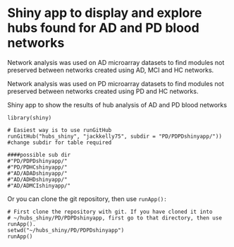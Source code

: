 # Shiny app to display and explore hubs found for AD and PD blood networks

Network analysis was used on AD microarray datasets to find modules not preserved between networks created using AD, MCI and HC networks.

Network analysis was used on PD microarray datasets to find modules not preserved between networks created using PD and HC networks.

Shiny app to show the results of hub analysis of AD and PD blood networks

```
library(shiny)

# Easiest way is to use runGitHub
runGitHub("hubs_shiny", "jackkelly75", subdir = "PD/PDPDshinyapp/"))  #change subdir for table required

####possible sub dir
#"PD/PDPDshinyapp/"
#"PD/PDHCshinyapp/"
#"AD/ADADshinyapp/"
#"AD/ADHDshinyapp/"
#"AD/ADMCIshinyapp/"

```

Or you can clone the git repository, then use ```runApp():```

```
# First clone the repository with git. If you have cloned it into
# ~/hubs_shiny/PD/PDPDshinyapp, first go to that directory, then use runApp().
setwd("~/hubs_shiny/PD/PDPDshinyapp")
runApp()
```
